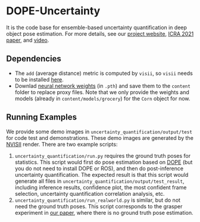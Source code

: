 # DOPE-Uncertainty

It is the code base for ensemble-based uncertainty quantification in deep object pose estimation. For more details, see our [project website](https://sites.google.com/view/fastuq), [ICRA 2021 paper](https://arxiv.org/abs/2011.07748), and [video](https://youtu.be/7g91v6yAYwA).

## Dependencies

* The `add` (average distance) metric is computed by `visii`, so `visii` needs to be installed [here](https://github.com/owl-project/NVISII/).
* Downlad [neural network weights](https://drive.google.com/drive/folders/1mN4kCqVZOnr1xRvMc8M4xWuHcp-yl3X7?usp=sharing) (in `.pth`) and save them to the `content` folder to replace proxy files. Note that we only provide the weights and models (already in `content/models/grocery`) for the `Corn` object for now.

## Running Examples 

We provide some demo images in `uncertainty_quantification/output/test` for code test and demonstrations. These demo images are generated by the [NVISII](https://github.com/owl-project/NVISII/) render. There are two example scripts:

1. `uncertainty_quantification/run.py` requires the ground truth poses for statistics. This script would first do pose estimation based on [DOPE](https://github.com/NVlabs/Deep_Object_Pose) (but you do not need to install DOPE or ROS), and then do post-inference uncertainty quantification. The expected result is that this script would generate all files in `uncertainty_quantification/output/test_result`, including inference results, confidence plot, the most confident frame selection, uncertainty quantification correlation analysis, etc.
2. `uncertainty_quantification/run_realworld.py` is similar, but do not need the ground truth poses. This script corresponds to the grasper experiment in [our paper](https://arxiv.org/abs/2011.07748), where there is no ground truth pose estimation.


